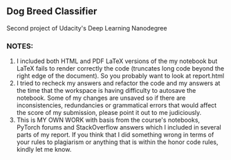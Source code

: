 ## Dog Breed Classifier

Second project of Udacity's Deep Learning Nanodegree

### NOTES:

1. I included both HTML and PDF LaTeX versions of the my notebook but LaTeX fails to render correctly the code (truncates long code beyond the right edge of the document). So you probably want to look at report.html
2. I tried to recheck my answers and refactor the code and my answers at the time that the workspace is having difficulty to autosave the notebook. Some of my changes are unsaved so if there are inconsistencies, redundancies or grammatical errors that would affect the score of my submission, please point it out to me judiciously.
3. This is MY OWN WORK with basis from the course's notebooks, PyTorch forums and StackOverflow answers which I included in several parts of my report. If you think that I did something wrong in terms of your rules to plagiarism or anything that is within the honor code rules, kindly let me know.